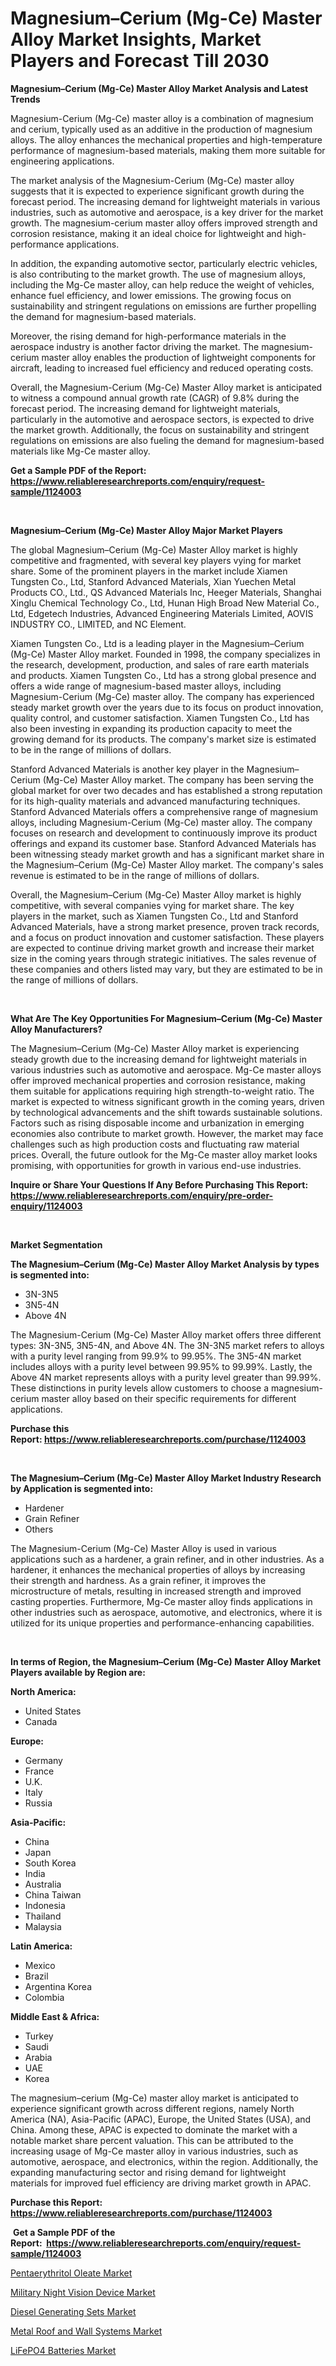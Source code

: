 <p><h1>Magnesium–Cerium (Mg-Ce) Master Alloy Market Insights, Market Players and Forecast Till 2030</h1></p><p><strong>Magnesium–Cerium (Mg-Ce) Master Alloy Market Analysis and Latest Trends</strong></p>
<p><p>Magnesium-Cerium (Mg-Ce) master alloy is a combination of magnesium and cerium, typically used as an additive in the production of magnesium alloys. The alloy enhances the mechanical properties and high-temperature performance of magnesium-based materials, making them more suitable for engineering applications.</p><p>The market analysis of the Magnesium-Cerium (Mg-Ce) master alloy suggests that it is expected to experience significant growth during the forecast period. The increasing demand for lightweight materials in various industries, such as automotive and aerospace, is a key driver for the market growth. The magnesium-cerium master alloy offers improved strength and corrosion resistance, making it an ideal choice for lightweight and high-performance applications.</p><p>In addition, the expanding automotive sector, particularly electric vehicles, is also contributing to the market growth. The use of magnesium alloys, including the Mg-Ce master alloy, can help reduce the weight of vehicles, enhance fuel efficiency, and lower emissions. The growing focus on sustainability and stringent regulations on emissions are further propelling the demand for magnesium-based materials.</p><p>Moreover, the rising demand for high-performance materials in the aerospace industry is another factor driving the market. The magnesium-cerium master alloy enables the production of lightweight components for aircraft, leading to increased fuel efficiency and reduced operating costs.</p><p>Overall, the Magnesium-Cerium (Mg-Ce) Master Alloy market is anticipated to witness a compound annual growth rate (CAGR) of 9.8% during the forecast period. The increasing demand for lightweight materials, particularly in the automotive and aerospace sectors, is expected to drive the market growth. Additionally, the focus on sustainability and stringent regulations on emissions are also fueling the demand for magnesium-based materials like Mg-Ce master alloy.</p></p>
<p><strong>Get a Sample PDF of the Report:&nbsp; <a href="https://www.reliableresearchreports.com/enquiry/request-sample/1124003">https://www.reliableresearchreports.com/enquiry/request-sample/1124003</a></strong></p>
<p>&nbsp;</p>
<p><strong>Magnesium–Cerium (Mg-Ce) Master Alloy Major Market Players</strong></p>
<p><p>The global Magnesium–Cerium (Mg-Ce) Master Alloy market is highly competitive and fragmented, with several key players vying for market share. Some of the prominent players in the market include Xiamen Tungsten Co., Ltd, Stanford Advanced Materials, Xian Yuechen Metal Products CO., Ltd., QS Advanced Materials Inc, Heeger Materials, Shanghai Xinglu Chemical Technology Co., Ltd, Hunan High Broad New Material Co., Ltd, Edgetech Industries, Advanced Engineering Materials Limited, AOVIS INDUSTRY CO., LIMITED, and NC Element.</p><p>Xiamen Tungsten Co., Ltd is a leading player in the Magnesium–Cerium (Mg-Ce) Master Alloy market. Founded in 1998, the company specializes in the research, development, production, and sales of rare earth materials and products. Xiamen Tungsten Co., Ltd has a strong global presence and offers a wide range of magnesium-based master alloys, including Magnesium-Cerium (Mg-Ce) master alloy. The company has experienced steady market growth over the years due to its focus on product innovation, quality control, and customer satisfaction. Xiamen Tungsten Co., Ltd has also been investing in expanding its production capacity to meet the growing demand for its products. The company's market size is estimated to be in the range of millions of dollars.</p><p>Stanford Advanced Materials is another key player in the Magnesium–Cerium (Mg-Ce) Master Alloy market. The company has been serving the global market for over two decades and has established a strong reputation for its high-quality materials and advanced manufacturing techniques. Stanford Advanced Materials offers a comprehensive range of magnesium alloys, including Magnesium-Cerium (Mg-Ce) master alloy. The company focuses on research and development to continuously improve its product offerings and expand its customer base. Stanford Advanced Materials has been witnessing steady market growth and has a significant market share in the Magnesium–Cerium (Mg-Ce) Master Alloy market. The company's sales revenue is estimated to be in the range of millions of dollars.</p><p>Overall, the Magnesium–Cerium (Mg-Ce) Master Alloy market is highly competitive, with several companies vying for market share. The key players in the market, such as Xiamen Tungsten Co., Ltd and Stanford Advanced Materials, have a strong market presence, proven track records, and a focus on product innovation and customer satisfaction. These players are expected to continue driving market growth and increase their market size in the coming years through strategic initiatives. The sales revenue of these companies and others listed may vary, but they are estimated to be in the range of millions of dollars.</p></p>
<p>&nbsp;</p>
<p><strong>What Are The Key Opportunities For Magnesium–Cerium (Mg-Ce) Master Alloy Manufacturers?</strong></p>
<p><p>The Magnesium–Cerium (Mg-Ce) Master Alloy market is experiencing steady growth due to the increasing demand for lightweight materials in various industries such as automotive and aerospace. Mg-Ce master alloys offer improved mechanical properties and corrosion resistance, making them suitable for applications requiring high strength-to-weight ratio. The market is expected to witness significant growth in the coming years, driven by technological advancements and the shift towards sustainable solutions. Factors such as rising disposable income and urbanization in emerging economies also contribute to market growth. However, the market may face challenges such as high production costs and fluctuating raw material prices. Overall, the future outlook for the Mg-Ce master alloy market looks promising, with opportunities for growth in various end-use industries.</p></p>
<p><strong>Inquire or Share Your Questions If Any Before Purchasing This Report: <a href="https://www.reliableresearchreports.com/enquiry/pre-order-enquiry/1124003">https://www.reliableresearchreports.com/enquiry/pre-order-enquiry/1124003</a></strong></p>
<p>&nbsp;</p>
<p><strong>Market Segmentation</strong></p>
<p><strong>The Magnesium–Cerium (Mg-Ce) Master Alloy Market Analysis by types is segmented into:</strong></p>
<p><ul><li>3N-3N5</li><li>3N5-4N</li><li>Above 4N</li></ul></p>
<p><p>The Magnesium-Cerium (Mg-Ce) Master Alloy market offers three different types: 3N-3N5, 3N5-4N, and Above 4N. The 3N-3N5 market refers to alloys with a purity level ranging from 99.9% to 99.95%. The 3N5-4N market includes alloys with a purity level between 99.95% to 99.99%. Lastly, the Above 4N market represents alloys with a purity level greater than 99.99%. These distinctions in purity levels allow customers to choose a magnesium-cerium master alloy based on their specific requirements for different applications.</p></p>
<p><strong>Purchase this Report:&nbsp;<a href="https://www.reliableresearchreports.com/purchase/1124003">https://www.reliableresearchreports.com/purchase/1124003</a></strong></p>
<p>&nbsp;</p>
<p><strong>The Magnesium–Cerium (Mg-Ce) Master Alloy Market Industry Research by Application is segmented into:</strong></p>
<p><ul><li>Hardener</li><li>Grain Refiner</li><li>Others</li></ul></p>
<p><p>The Magnesium-Cerium (Mg-Ce) Master Alloy is used in various applications such as a hardener, a grain refiner, and in other industries. As a hardener, it enhances the mechanical properties of alloys by increasing their strength and hardness. As a grain refiner, it improves the microstructure of metals, resulting in increased strength and improved casting properties. Furthermore, Mg-Ce master alloy finds applications in other industries such as aerospace, automotive, and electronics, where it is utilized for its unique properties and performance-enhancing capabilities.</p></p>
<p>&nbsp;</p>
<p><strong>In terms of Region, the Magnesium–Cerium (Mg-Ce) Master Alloy Market Players available by Region are:</strong></p>
<p>
    <p> <strong> North America: </strong>
        <ul>
            <li>United States</li>
            <li>Canada</li>
        </ul>
        </p> 
    <p> <strong> Europe: </strong>
        <ul>
            <li>Germany</li>
            <li>France</li>
            <li>U.K.</li>
            <li>Italy</li>
            <li>Russia</li>
        </ul>
        </p> 
    <p> <strong> Asia-Pacific: </strong>
        <ul>
            <li>China</li>
            <li>Japan</li>
            <li>South Korea</li>
            <li>India</li>
            <li>Australia</li>
            <li>China Taiwan</li>
            <li>Indonesia</li>
            <li>Thailand</li>
            <li>Malaysia</li>
        </ul>
        </p> 
    <p> <strong> Latin America: </strong>
        <ul>
            <li>Mexico</li>
            <li>Brazil</li>
            <li>Argentina Korea</li>
            <li>Colombia</li>
        </ul>
        </p> 
    <p> <strong> Middle East & Africa: </strong>
        <ul>
            <li>Turkey</li>
            <li>Saudi</li>
            <li>Arabia</li>
            <li>UAE</li>
            <li>Korea</li>
        </ul>
    </p>
    </p>
<p><p>The magnesium–cerium (Mg-Ce) master alloy market is anticipated to experience significant growth across different regions, namely North America (NA), Asia-Pacific (APAC), Europe, the United States (USA), and China. Among these, APAC is expected to dominate the market with a notable market share percent valuation. This can be attributed to the increasing usage of Mg-Ce master alloy in various industries, such as automotive, aerospace, and electronics, within the region. Additionally, the expanding manufacturing sector and rising demand for lightweight materials for improved fuel efficiency are driving market growth in APAC.</p></p>
<p><strong>Purchase this Report: <a href="https://www.reliableresearchreports.com/purchase/1124003">https://www.reliableresearchreports.com/purchase/1124003</a></strong></p>
<p>&nbsp;<strong>Get a Sample PDF of the Report:&nbsp;&nbsp;<a href="https://www.reliableresearchreports.com/enquiry/request-sample/1124003">https://www.reliableresearchreports.com/enquiry/request-sample/1124003</a></strong></p>
<p><strong></strong></p>
<p><p><a href="https://www.linkedin.com/pulse/pentaerythritol-oleate-market-share-amp-new-trends-analysis-r1ttc/">Pentaerythritol Oleate Market</a></p><p><a href="https://medium.com/@loriwatson1948/military-night-vision-device-market-size-growth-forecast-2023-2030-83f476479799">Military Night Vision Device Market</a></p><p><a href="https://medium.com/@ruthmorales25/diesel-generating-sets-market-size-growth-forecast-2023-2030-c51e27f5d24e">Diesel Generating Sets Market</a></p><p><a href="https://www.linkedin.com/pulse/metal-roof-wall-systems-market-share-amp-new-trends-nvbec/">Metal Roof and Wall Systems Market</a></p><p><a href="https://www.linkedin.com/pulse/lifepo4-batteries-market-share-amp-new-trends-analysis-sybje/">LiFePO4 Batteries Market</a></p></p>
